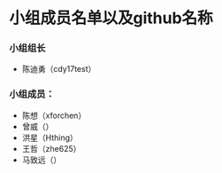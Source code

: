 # 小组成员名单以及github名称
### 小组组长
* 陈迪勇（cdy17test）
### 小组成员：
* 陈想（xforchen）
* 曾威（）
* 洪星（Hthing）
* 王哲（zhe625）
* 马致远（）

